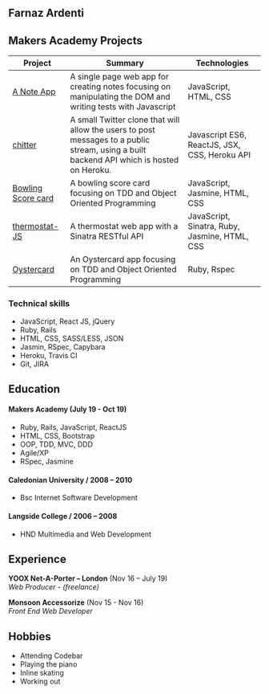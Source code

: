 ## Farnaz Ardenti

## <a name="makers_projects">Makers Academy Projects</a>
| Project | Summary | Technologies |
|----------|----------|----------|
| [A Note App](https://github.com/fardenti/notes-app-JS) | A single page web app for creating notes focusing on manipulating the DOM and writing tests with Javascript| JavaScript, HTML, CSS |
| [chitter](https://github.com/fardenti/frontend-api-challenge) | A small Twitter clone that will allow the users to post messages to a public stream, using a built backend API which is hosted on Heroku. | Javascript ES6, ReactJS, JSX, CSS, Heroku API |
| [Bowling Score card](https://github.com/fardenti/bowling-challenge) | A bowling score card focusing on TDD and Object Oriented Programming | JavaScript, Jasmine, HTML, CSS |
| [thermostat-JS](https://github.com/fardenti/thermostat-js) | A thermostat web app with a Sinatra RESTful API | JavaScript, Sinatra, Ruby, Jasmine, HTML, CSS |
| [Oystercard](https://github.com/fardenti/oystercard) | An Oystercard app focusing on TDD and Object Oriented Programming| Ruby, Rspec|

### Technical skills

- JavaScript, React JS, jQuery
- Ruby, Rails
- HTML, CSS, SASS/LESS, JSON
- Jasmin, RSpec, Capybara
- Heroku, Travis CI
- Git, JIRA

## Education

#### Makers Academy (July 19 - Oct 19)

- Ruby, Rails, JavaScript, ReactJS
- HTML, CSS, Bootstrap
- OOP, TDD, MVC, DDD
- Agile/XP
- RSpec, Jasmine

#### Caledonian University / 2008 – 2010

- Bsc Internet Software Development

#### Langside College / 2006 – 2008

- HND Multimedia and Web Development


## Experience

**YOOX Net-A-Porter – London** (Nov 16 – July 19)    
*Web Producer - (freelance)*  

**Monsoon Accessorize** (Nov 15 - Nov 16)   
*Front End Web Developer*  


## Hobbies

- Attending Codebar
- Playing the piano
- Inline skating
- Working out
